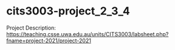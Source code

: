 
# cits3003-project_2_3_4


Project Description:
    https://teaching.csse.uwa.edu.au/units/CITS3003/labsheet.php?fname=project-2021/project-2021
